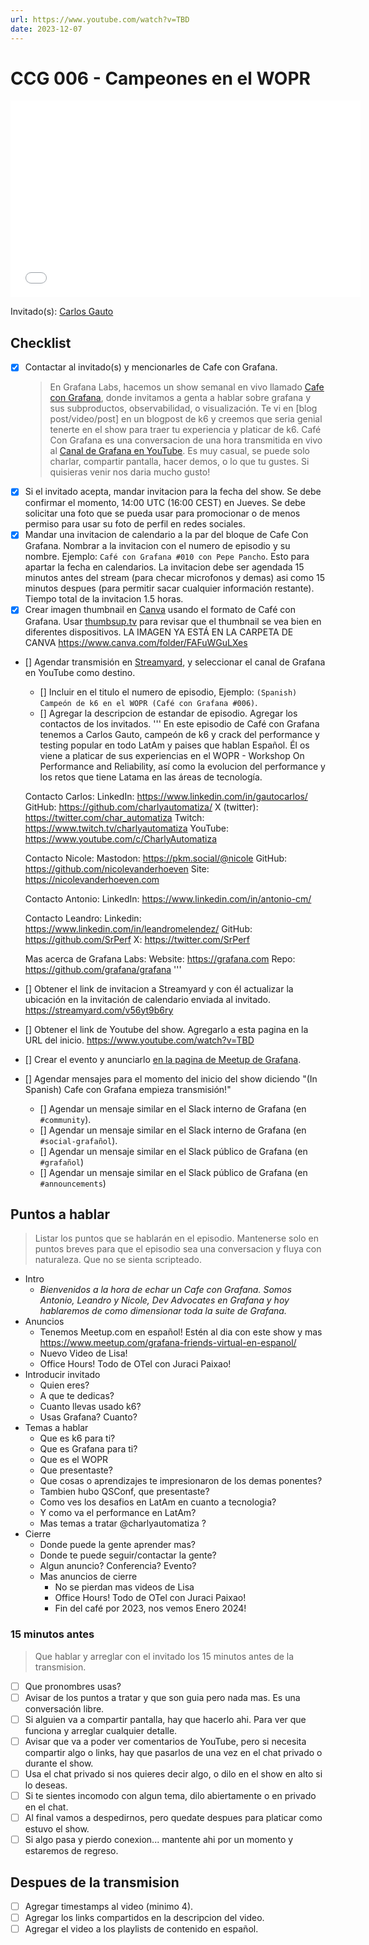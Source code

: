 ```yaml
---
url: https://www.youtube.com/watch?v=TBD
date: 2023-12-07
---
```

# CCG 006 - Campeones en el WOPR

<iframe width="560" height="315" src="[https://www.youtube.com/watch?v=TBD](https://www.youtube.com/watch?v=TBD)" title="YouTube video player" frameborder="0" allow="accelerometer; autoplay; clipboard-write; encrypted-media; gyroscope; picture-in-picture" allowfullscreen></iframe>

Invitado(s): [Carlos Gauto](https://www.linkedin.com/in/gautocarlos/)

## Checklist

- [x] Contactar al invitado(s) y mencionarles de Cafe con Grafana.
	> En Grafana Labs, hacemos un show semanal en vivo llamado [Cafe con Grafana](https://www.youtube.com/watch?v=fodMyzisa6s), donde invitamos a genta a hablar sobre grafana y sus subproductos, observabilidad, o visualización. Te vi en [blog post/video/post] en un blogpost de k6 y creemos que seria genial tenerte en el show para traer tu experiencia y platicar de k6.
	Café Con Grafana es una conversacion de una hora transmitida en vivo al [Canal de Grafana en YouTube](https://youtube.com/@grafana). Es muy casual, se puede solo charlar, compartir pantalla, hacer demos, o lo que tu gustes. Si quisieras venir nos daria mucho gusto! 
- [x] Si el invitado acepta, mandar invitacion para la fecha del show. Se debe confirmar el momento, 14:00 UTC (16:00 CEST) en Jueves. Se debe solicitar una foto que se pueda usar para promocionar o de menos permiso para usar su foto de perfil en redes sociales.
- [x] Mandar una invitacion de calendario a la par del bloque de Cafe Con Grafana. Nombrar a la invitacion con el numero de episodio y su nombre. Ejemplo: `Café con Grafana #010 con Pepe Pancho`. Esto para apartar la fecha en calendarios. La invitacion debe ser agendada 15 minutos antes del stream (para checar microfonos y demas) asi como 15 minutos despues (para permitir sacar cualquier información restante). Tiempo total de la invitacion 1.5 horas.
- [x] Crear imagen thumbnail en [Canva](https://canva.com) usando el formato de Café con Grafana. Usar [thumbsup.tv](https://thumbsup.tv) para revisar que el thumbnail se vea bien en diferentes dispositivos. LA IMAGEN YA ESTÁ EN LA CARPETA DE CANVA https://www.canva.com/folder/FAFuWGuLXes
- [] Agendar transmisión en [Streamyard](https://streamyard.com), y seleccionar el canal de Grafana en YouTube como destino.
	- [] Incluir en el titulo el numero de episodio, Ejemplo: `(Spanish) Campeón de k6 en el WOPR (Café con Grafana #006)`.
	- [] Agregar la descripcion de estandar de episodio. Agregar los contactos de los invitados.
	'''
	En este episodio de Café con Grafana tenemos a Carlos Gauto, campeón de k6 y crack del performance y testing popular en todo LatAm y paises que hablan Español.
	Él os viene a platicar de sus experiencias en el WOPR - Workshop On Performance and Reliability, así como la evolucion del performance y los retos que tiene Latama en las áreas de tecnología.

	Contacto Carlos:
	LinkedIn: https://www.linkedin.com/in/gautocarlos/
	GitHub: https://github.com/charlyautomatiza/
	X (twitter): https://twitter.com/char_automatiza
	Twitch: https://www.twitch.tv/charlyautomatiza
	YouTube: https://www.youtube.com/c/CharlyAutomatiza


	Contacto Nicole:
	Mastodon: https://pkm.social/@nicole
	GitHub: https://github.com/nicolevanderhoeven
	Site: https://nicolevanderhoeven.com

	Contacto Antonio:
	LinkedIn: https://www.linkedin.com/in/antonio-cm/

	Contacto Leandro:
	Linkedin: https://www.linkedin.com/in/leandromelendez/
	GitHub: https://github.com/SrPerf
	X: https://twitter.com/SrPerf

	Mas acerca de Grafana Labs:
	Website: https://grafana.com
	Repo: https://github.com/grafana/grafana
	'''
- [] Obtener el link de invitacion a Streamyard y con él actualizar la ubicación en la invitación de calendario enviada al invitado.
https://streamyard.com/v56yt9b6ry
- [] Obtener el link de Youtube del show. Agregarlo a esta pagina en la URL del inicio.
https://www.youtube.com/watch?v=TBD
- [] Crear el evento y anunciarlo [en la pagina de Meetup de Grafana](https://www.meetup.com/grafana-friends-virtual-meetup-group/).
- [] Agendar mensajes para el momento del inicio del show diciendo "(In Spanish) Cafe con Grafana empieza transmisión!"
	- [] Agendar un mensaje similar en el Slack interno de Grafana  (en `#community`).
	- [] Agendar un mensaje similar en el Slack interno de Grafana  (en `#social-grafañol`).
	- [] Agendar un mensaje similar en el Slack público de Grafana  (en `#grafañol`)
	- [] Agendar un mensaje similar en el Slack público de Grafana  (en `#announcements`)


## Puntos a hablar

> Listar los puntos que se hablarán en el episodio. Mantenerse solo en puntos breves para que el episodio sea una conversacion y fluya con naturaleza. Que no se sienta scripteado.

- Intro
	- *Bienvenidos a la hora de echar un Cafe con Grafana. Somos Antonio, Leandro y Nicole, Dev Advocates en Grafana y hoy hablaremos de como dimensionar toda la suite de Grafana.*
- Anuncios
	- Tenemos Meetup.com en español! Estén al dia con este show y mas https://www.meetup.com/grafana-friends-virtual-en-espanol/
	- Nuevo Video de Lisa!
	- Office Hours! Todo de OTel con Juraci Paixao!
- Introducir invitado
	- Quien eres?
	- A que te dedicas?
	- Cuanto llevas usado k6?
	- Usas Grafana? Cuanto?
- Temas a hablar
	- Que es k6 para ti?
    - Que es Grafana para ti?
    - Que es el WOPR
	- Que presentaste?
	- Que cosas o aprendizajes te impresionaron de los demas ponentes?
	- Tambien hubo QSConf, que presentaste?
   	- Como ves los desafios en LatAm en cuanto a tecnologia?
   	- Y como va el performance en LatAm?  	
    - Mas temas a tratar @charlyautomatiza ?
- Cierre
    - Donde puede la gente aprender mas?
    - Donde te puede seguir/contactar la gente?
    - Algun anuncio? Conferencia? Evento?
    - Mas anuncios de cierre
		- No se pierdan mas videos de Lisa
		- Office Hours! Todo de OTel con Juraci Paixao!
		- Fin del café por 2023, nos vemos Enero 2024!

### 15 minutos antes

> Que hablar y arreglar con el invitado los 15 minutos antes de la transmision.

- [ ] Que pronombres usas?
- [ ] Avisar de los puntos a tratar y que son guia pero nada mas. Es una conversación libre.
- [ ] Si alguien va a compartir pantalla, hay que hacerlo ahi. Para ver que funciona y arreglar cualquier detalle.
- [ ] Avisar que va a poder ver comentarios de YouTube, pero si necesita compartir algo o links, hay que pasarlos de una vez en el chat privado o durante el show.
- [ ] Usa el chat privado si nos quieres decir algo, o dilo en el show en alto si lo deseas.
- [ ] Si te sientes incomodo con algun tema, dilo abiertamente o en privado en el chat.
- [ ] Al final vamos a despedirnos, pero quedate despues para platicar como estuvo el show.
- [ ] Si algo pasa y pierdo conexion... mantente ahi por un momento y estaremos de regreso.

## Despues de la transmision

- [ ] Agregar timestamps al video (minimo 4).
- [ ] Agregar los links compartidos en la descripcion del video.
- [ ] Agregar el video a los playlists de contenido en español.
